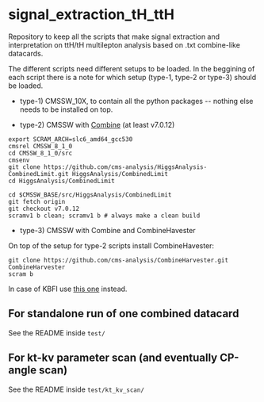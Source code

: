 # signal_extraction_tH_ttH

Repository to keep all the scripts that make signal extraction and interpretation on ttH/tH multilepton analysis based on .txt combine-like datacards. 

The different scripts need different setups to be loaded.
In the beggining of each script there is a note for which setup (type-1, type-2 or type-3) should be loaded.

* type-1) CMSSW_10X, to contain all the python packages -- nothing else needs to be installed on top.

* type-2) CMSSW with [Combine](https://github.com/cms-analysis/higgsanalysis-combinedlimit/wiki/gettingstarted#for-end-users-that-dont-need-to-commit-or-do-any-development
) (at least v7.0.12)

```
export SCRAM_ARCH=slc6_amd64_gcc530
cmsrel CMSSW_8_1_0
cd CMSSW_8_1_0/src 
cmsenv
git clone https://github.com/cms-analysis/HiggsAnalysis-CombinedLimit.git HiggsAnalysis/CombinedLimit
cd HiggsAnalysis/CombinedLimit

cd $CMSSW_BASE/src/HiggsAnalysis/CombinedLimit
git fetch origin
git checkout v7.0.12
scramv1 b clean; scramv1 b # always make a clean build
```

* type-3) CMSSW with Combine and CombineHavester

On top of the setup for type-2 scripts install CombineHavester: 

```
git clone https://github.com/cms-analysis/CombineHarvester.git CombineHarvester
scram b
```

In case of KBFI use [this one](https://github.com/HEP-KBFI/CombineHarvester) instead.

## For standalone run of one combined datacard

See the README inside `test/`

## For kt-kv parameter scan (and eventually CP-angle scan)

See the README inside `test/kt_kv_scan/`